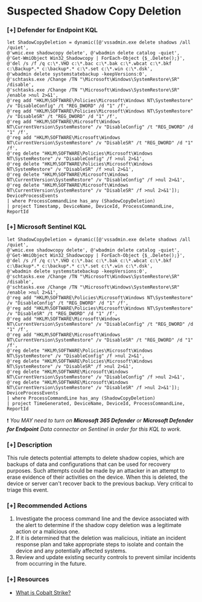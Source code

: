 # Suspected Shadow Copy Deletion

### [+] Defender for Endpoint KQL
```
let ShadowCopyDeletion = dynamic([@'vssadmin.exe delete shadows /all /quiet', 
@'wmic.exe shadowcopy delete', @'wbadmin delete catalog -quiet', 
@'Get-WmiObject Win32_Shadowcopy | ForEach-Object {$_.Delete();}',
@'del /s /f /q c:\*.VHD c:\*.bac c:\*.bak c:\*.wbcat c:\*.bkf c:\Backup*.* c:\backup*.* c:\*.set c:\*.win c:\*.dsk', 
@'wbadmin delete systemstatebackup -keepVersions:0', 
@'schtasks.exe /Change /TN "\Microsoft\Windows\SystemRestore\SR" /disable', 
@'schtasks.exe /Change /TN "\Microsoft\Windows\SystemRestore\SR" /enable >nul 2>&1', 
@'reg add "HKLM\SOFTWARE\Policies\Microsoft\Windows NT\SystemRestore" /v "DisableConfig" /t "REG_DWORD" /d "1" /f', 
@'reg add "HKLM\SOFTWARE\Policies\Microsoft\Windows NT\SystemRestore" /v "DisableSR" /t "REG_DWORD" /d "1" /f', 
@'reg add "HKLM\SOFTWARE\Microsoft\Windows NT\CurrentVersion\SystemRestore" /v "DisableConfig" /t "REG_DWORD" /d "1" /f', 
@'reg add "HKLM\SOFTWARE\Microsoft\Windows NT\CurrentVersion\SystemRestore" /v "DisableSR" /t "REG_DWORD" /d "1" /f', 
@'reg delete "HKLM\SOFTWARE\Policies\Microsoft\Windows NT\SystemRestore" /v "DisableConfig" /f >nul 2>&1', 
@'reg delete "HKLM\SOFTWARE\Policies\Microsoft\Windows NT\SystemRestore" /v "DisableSR" /f >nul 2>&1', 
@'reg delete "HKLM\SOFTWARE\Microsoft\Windows NT\CurrentVersion\SystemRestore" /v "DisableConfig" /f >nul 2>&1', 
@'reg delete "HKLM\SOFTWARE\Microsoft\Windows NT\CurrentVersion\SystemRestore" /v "DisableSR" /f >nul 2>&1']);
DeviceProcessEvents
| where ProcessCommandLine has_any (ShadowCopyDeletion)
| project Timestamp, DeviceName, DeviceId, ProcessCommandLine, ReportId
```

### [+] Microsoft Sentinel KQL
```
let ShadowCopyDeletion = dynamic([@'vssadmin.exe delete shadows /all /quiet', 
@'wmic.exe shadowcopy delete', @'wbadmin delete catalog -quiet', 
@'Get-WmiObject Win32_Shadowcopy | ForEach-Object {$_.Delete();}',
@'del /s /f /q c:\*.VHD c:\*.bac c:\*.bak c:\*.wbcat c:\*.bkf c:\Backup*.* c:\backup*.* c:\*.set c:\*.win c:\*.dsk', 
@'wbadmin delete systemstatebackup -keepVersions:0', 
@'schtasks.exe /Change /TN "\Microsoft\Windows\SystemRestore\SR" /disable', 
@'schtasks.exe /Change /TN "\Microsoft\Windows\SystemRestore\SR" /enable >nul 2>&1', 
@'reg add "HKLM\SOFTWARE\Policies\Microsoft\Windows NT\SystemRestore" /v "DisableConfig" /t "REG_DWORD" /d "1" /f', 
@'reg add "HKLM\SOFTWARE\Policies\Microsoft\Windows NT\SystemRestore" /v "DisableSR" /t "REG_DWORD" /d "1" /f', 
@'reg add "HKLM\SOFTWARE\Microsoft\Windows NT\CurrentVersion\SystemRestore" /v "DisableConfig" /t "REG_DWORD" /d "1" /f', 
@'reg add "HKLM\SOFTWARE\Microsoft\Windows NT\CurrentVersion\SystemRestore" /v "DisableSR" /t "REG_DWORD" /d "1" /f', 
@'reg delete "HKLM\SOFTWARE\Policies\Microsoft\Windows NT\SystemRestore" /v "DisableConfig" /f >nul 2>&1', 
@'reg delete "HKLM\SOFTWARE\Policies\Microsoft\Windows NT\SystemRestore" /v "DisableSR" /f >nul 2>&1', 
@'reg delete "HKLM\SOFTWARE\Microsoft\Windows NT\CurrentVersion\SystemRestore" /v "DisableConfig" /f >nul 2>&1', 
@'reg delete "HKLM\SOFTWARE\Microsoft\Windows NT\CurrentVersion\SystemRestore" /v "DisableSR" /f >nul 2>&1']);
DeviceProcessEvents
| where ProcessCommandLine has_any (ShadowCopyDeletion)
| project TimeGenerated, DeviceName, DeviceId, ProcessCommandLine, ReportId
```
:exclamation: *You MAY need to turn on **Microsoft 365 Defender** or **Microsoft Defender for Endpoint** Data connector on Sentinel in order for this KQL to work.*

### [+] Description 
This rule detects potential attempts to delete shadow copies, which are backups of data and configurations that can be used for recovery purposes. Such attempts could be made by an attacker in an attempt to erase evidence of their activities on the device.
When this is deleted, the device or server can't recover back to the previous backup. Very critical to triage this event.

### [+] Recommended Actions
1. Investigate the process command line and the device associated with the alert to determine if the shadow copy deletion was a legitimate action or a malicious one.
2. If it is determined that the deletion was malicious, initiate an incident response plan and take appropriate steps to isolate and contain the device and any potentially affected systems.
3. Review and update existing security controls to prevent similar incidents from occurring in the future.

### [+] Resources
- [What is Cobalt Strike?](https://www.cobaltstrike.com/)
